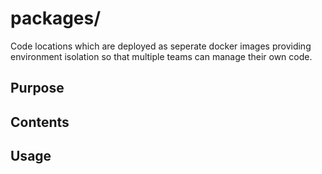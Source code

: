 # packages/

Code locations which are deployed as seperate docker images providing environment
isolation so that multiple teams can manage their own code.

## Purpose

## Contents

## Usage